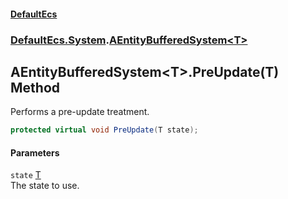 #### [DefaultEcs](./index.md 'index')
### [DefaultEcs.System](./DefaultEcs-System.md 'DefaultEcs.System').[AEntityBufferedSystem&lt;T&gt;](./DefaultEcs-System-AEntityBufferedSystem-T-.md 'DefaultEcs.System.AEntityBufferedSystem&lt;T&gt;')
## AEntityBufferedSystem&lt;T&gt;.PreUpdate(T) Method
Performs a pre-update treatment.  
```C#
protected virtual void PreUpdate(T state);
```
#### Parameters
<a name='DefaultEcs-System-AEntityBufferedSystem-T--PreUpdate(T)-state'></a>
`state` [T](./DefaultEcs-System-AEntityBufferedSystem-T-.md#DefaultEcs-System-AEntityBufferedSystem-T--T 'DefaultEcs.System.AEntityBufferedSystem&lt;T&gt;.T')  
The state to use.  
  
